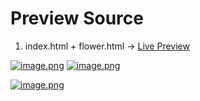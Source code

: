 # Preview Source

1. index.html + flower.html -> [Live Preview](https://tanbaycu.github.io/flowers_for_someone/)

[![image.png](https://i.postimg.cc/4dsdwxcS/image.png)](https://postimg.cc/5HKb21nB)
[![image.png](https://i.postimg.cc/Bbwnq5Vr/image.png)](https://postimg.cc/ctwSh3Zh)

[![image.png](https://i.postimg.cc/T2kwqG3t/image.png)](https://postimg.cc/z3g88sWh)



